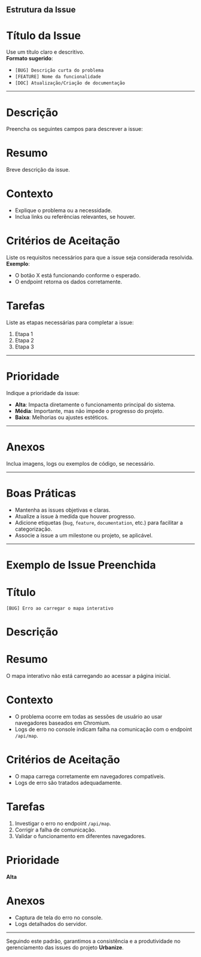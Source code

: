 ## Estrutura da Issue

# Título da Issue

Use um título claro e descritivo.  
**Formato sugerido**:  
- `[BUG] Descrição curta do problema`  
- `[FEATURE] Nome da funcionalidade`  
- `[DOC] Atualização/Criação de documentação`  

---

# Descrição

Preencha os seguintes campos para descrever a issue:

# Resumo
Breve descrição da issue.

# Contexto
- Explique o problema ou a necessidade.  
- Inclua links ou referências relevantes, se houver.  

# Critérios de Aceitação
Liste os requisitos necessários para que a issue seja considerada resolvida.  
**Exemplo**:  
- O botão X está funcionando conforme o esperado.  
- O endpoint retorna os dados corretamente.  

# Tarefas
Liste as etapas necessárias para completar a issue:  
1. Etapa 1  
2. Etapa 2  
3. Etapa 3  

---

# Prioridade

Indique a prioridade da issue:  
- **Alta**: Impacta diretamente o funcionamento principal do sistema.  
- **Média**: Importante, mas não impede o progresso do projeto.  
- **Baixa**: Melhorias ou ajustes estéticos.  

---

# Anexos

Inclua imagens, logs ou exemplos de código, se necessário.

---

# Boas Práticas

- Mantenha as issues objetivas e claras.  
- Atualize a issue à medida que houver progresso.  
- Adicione etiquetas (`bug`, `feature`, `documentation`, etc.) para facilitar a categorização.  
- Associe a issue a um milestone ou projeto, se aplicável.  

---

# Exemplo de Issue Preenchida

# Título
`[BUG] Erro ao carregar o mapa interativo`

# Descrição

# Resumo
O mapa interativo não está carregando ao acessar a página inicial.

# Contexto
- O problema ocorre em todas as sessões de usuário ao usar navegadores baseados em Chromium.  
- Logs de erro no console indicam falha na comunicação com o endpoint `/api/map`.  

# Critérios de Aceitação
- O mapa carrega corretamente em navegadores compatíveis.  
- Logs de erro são tratados adequadamente.  

# Tarefas
1. Investigar o erro no endpoint `/api/map`.  
2. Corrigir a falha de comunicação.  
3. Validar o funcionamento em diferentes navegadores.  

# Prioridade
**Alta**

# Anexos
- Captura de tela do erro no console.  
- Logs detalhados do servidor.  

---

Seguindo este padrão, garantimos a consistência e a produtividade no gerenciamento das issues do projeto **Urbanize**.


